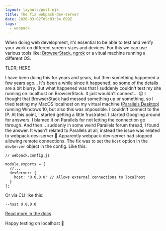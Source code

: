 ```yaml
---
layout: layouts/post.njk
title: The fix webpack-dev-server
date: 2020-03-02T09:03:34.699Z
tags:
  - webpack
---
```

When doing web development, it's essential to be able to test and verify your work on different screen-sizes and devices. For this we can use various tools like: [BrowserStack](https://www.browserstack.com), [ngrok](https://ngrok.com/) or a vitual machine running a different OS. 

TLDR;
HERE

I have been doing this for years and years, but then something happened a few years ago... It's been a while since it happened, so some of the details are a bit blurry. But what happened was that I suddenly couldn't test my site running on localhost on BrowserStack. It just wouldn't connect... 😲 I thought that BrowserStack had messed something up or something, so I tried testing my MacOS localhost on my virtual machine ([Parallels Desktop](https://www.parallels.com/eu/)) running Windows 10, but also this was impossible. I couldn't connect to the IP. At this point, I started getting a little frustrated.
I started Googling around for answers. I blamed it on Parallels for not letting the connection go through.
And then... suddenly in some weird Parallels forum thread, I found the answer. It wasn't related to Parallels at all, instead the issue was related to webpack-dev-server 🤯 Apparently webpack-dev-server had stopped allowing remote connections.
The fix was to set the `host` option in the `devServer` object in the config. 
Like this:


```
// webpack.config.js

module.exports = {
  //...
  devServer: {
    host: '0.0.0.0' // Allows external connections to localhost
  }
};
```

Or via CLI like this:
```
--host 0.0.0.0
```

[Read more in the docs](https://webpack.js.org/configuration/dev-server/#devserverhost)

Happy testing on localhost 🎉